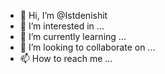 - 👋 Hi, I’m @Istdenishit
- 👀 I’m interested in ...
- 🌱 I’m currently learning ...
- 💞️ I’m looking to collaborate on ...
- 📫 How to reach me ...

<!---
Istdenishit/Istdenishit is a ✨ special ✨ repository because its `README.md` (this file) appears on your GitHub profile.
You can click the Preview link to take a look at your changes.
--->
